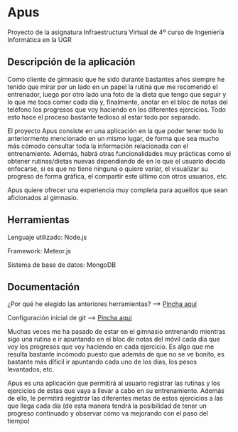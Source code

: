 # Apus
Proyecto de la asignatura Infraestructura Virtual de 4º curso de Ingeniería Informática en la UGR

## Descripción de la aplicación

Como cliente de gimnasio que he sido durante bastantes años siempre he tenido que mirar por un lado en un papel la rutina que me recomendó el entrenador, luego por otro lado una foto de la dieta que tengo que seguir y lo que me toca comer cada día y, finalmente, anotar en el bloc de notas del teléfono los progresos que voy haciendo en los diferentes ejercicios. Todo esto hace el proceso bastante tedioso al estar todo por separado.

El proyecto Apus consiste en una aplicación en la que poder tener todo lo anteriormente mencionado en un mismo lugar, de forma que sea mucho más cómodo consultar toda la información relacionada con el entrenamiento. Además, habrá otras funcionalidades muy prácticas como el obtener rutinas/dietas nuevas dependiendo de en lo que el usuario decida enfocarse, si es que no tiene ninguna o quiere variar, el visualizar su progreso de forma gráfica, el compartir este último con otros usuarios, etc.

Apus quiere ofrecer una experiencia muy completa para aquellos que sean aficionados al gimnasio.


## Herramientas

Lenguaje utilizado: Node.js

Framework: Meteor.js

Sistema de base de datos: MongoDB


## Documentación

¿Por qué he elegido las anteriores herramientas? --> [Pincha aquí](https://github.com/Megatorpon/Apus/blob/main/docs/herramientas.md)


Configuración inicial de git --> [Pincha aquí](https://github.com/Megatorpon/Apus/blob/main/docs/config_git.md)











Muchas veces me ha pasado de estar en el gimnasio entrenando mientras sigo una rutina e ir apuntando en el bloc de notas del móvil cada día que voy los progresos que voy haciendo en cada ejercicio. Es algo que me resulta bastante incómodo puesto que además de que no se ve bonito, es bastante más díficil ir apuntando cada uno de los días, los pesos levantados, etc.

Apus es una aplicación que permitirá al usuario registrar las rutinas y los ejercicios de estas que vaya a llevar a cabo en su entrenamiento. Además de ello, le permitirá registrar las diferentes metas de estos ejercicios a las que llega cada día (de esta manera tendrá la posibilidad de tener un progreso continuado y observar cómo va mejorando con el paso del tiempo)
